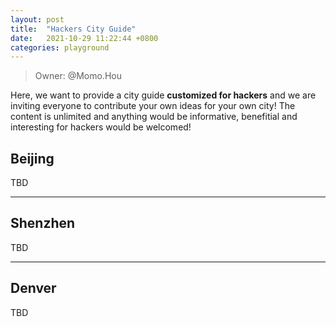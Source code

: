 ```yaml
---
layout: post
title:  "Hackers City Guide"
date:   2021-10-29 11:22:44 +0800
categories: playground
---
```


> Owner: @Momo.Hou

Here, we want to provide a city guide **customized for hackers** and we are inviting everyone to contribute your own ideas for your own city! The content is unlimited and anything would be informative, benefitial and interesting for hackers would be welcomed! 

## Beijing 

TBD

----

## Shenzhen

TBD

----

## Denver

TBD
